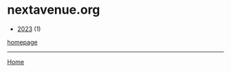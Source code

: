 # nextavenue.org

  * [2023](./nextavenue-org-2023.md) (1)

[homepage](https://www.nextavenue.org/)

----

[Home](../index.md)
